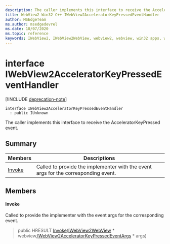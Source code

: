 ```yaml
---
description: The caller implements this interface to receive the AcceleratorKeyPressed event.
title: WebView2 Win32 C++ IWebView2AcceleratorKeyPressedEventHandler
author: MSEdgeTeam
ms.author: msedgedevrel
ms.date: 10/07/2020
ms.topic: reference
keywords: IWebView2, IWebView2WebView, webview2, webview, win32 apps, win32, edge
---
```


# interface IWebView2AcceleratorKeyPressedEventHandler 

[!INCLUDE [deprecation-note](../includes/deprecation-note.md)]

```
interface IWebView2AcceleratorKeyPressedEventHandler
  : public IUnknown
```

The caller implements this interface to receive the AcceleratorKeyPressed event.

## Summary

 Members                        | Descriptions
--------------------------------|---------------------------------------------
[Invoke](#invoke) | Called to provide the implementer with the event args for the corresponding event.

## Members

#### Invoke 

Called to provide the implementer with the event args for the corresponding event.

> public HRESULT [Invoke](#invoke)([IWebView2WebView](IWebView2WebView.md) * webview,[IWebView2AcceleratorKeyPressedEventArgs](IWebView2AcceleratorKeyPressedEventArgs.md) * args)

